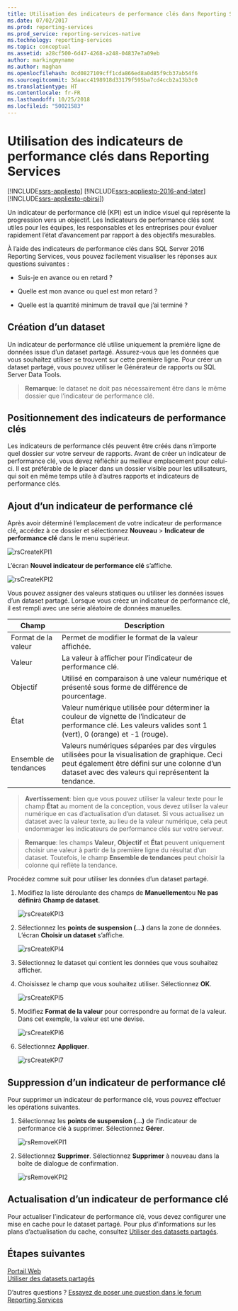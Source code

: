 ```yaml
---
title: Utilisation des indicateurs de performance clés dans Reporting Services | Microsoft Docs
ms.date: 07/02/2017
ms.prod: reporting-services
ms.prod_service: reporting-services-native
ms.technology: reporting-services
ms.topic: conceptual
ms.assetid: a28cf500-6d47-4268-a248-04837e7a09eb
author: markingmyname
ms.author: maghan
ms.openlocfilehash: 0cd0827109cff1cda866ed8a0d85f9cb37ab54f6
ms.sourcegitcommit: 3daacc4198918d33179f595ba7cd4ccb2a13b3c0
ms.translationtype: HT
ms.contentlocale: fr-FR
ms.lasthandoff: 10/25/2018
ms.locfileid: "50021583"
---
```

# <a name="working-with-kpis-in-reporting-services"></a>Utilisation des indicateurs de performance clés dans Reporting Services

[!INCLUDE[ssrs-appliesto](../includes/ssrs-appliesto.md)] [!INCLUDE[ssrs-appliesto-2016-and-later](../includes/ssrs-appliesto-2016-and-later.md)] [!INCLUDE[ssrs-appliesto-pbirsi](../includes/ssrs-appliesto-pbirs.md)])

Un indicateur de performance clé (KPI) est un indice visuel qui représente la progression vers un objectif.  Les Indicateurs de performance clés sont utiles pour les équipes, les responsables et les entreprises pour évaluer rapidement l’état d’avancement par rapport à des objectifs mesurables.   
  
À l’aide des indicateurs de performance clés dans SQL Server 2016 Reporting Services, vous pouvez facilement visualiser les réponses aux questions suivantes :  
  
-   Suis-je en avance ou en retard ?  
  
-   Quelle est mon avance ou quel est mon retard ?  
  
-   Quelle est la quantité minimum de travail que j’ai terminé ?  
  
## <a name="creating-a-dataset"></a>Création d’un dataset  
Un indicateur de performance clé utilise uniquement la première ligne de données issue d’un dataset partagé. Assurez-vous que les données que vous souhaitez utiliser se trouvent sur cette première ligne. Pour créer un dataset partagé, vous pouvez utiliser le Générateur de rapports ou SQL Server Data Tools.  
  
> **Remarque**: le dataset ne doit pas nécessairement être dans le même dossier que l’indicateur de performance clé.  
  
## <a name="placement-of-kpis"></a>Positionnement des indicateurs de performance clés  
  
Les indicateurs de performance clés peuvent être créés dans n’importe quel dossier sur votre serveur de rapports.  Avant de créer un indicateur de performance clé, vous devez réfléchir au meilleur emplacement pour celui-ci. Il est préférable de le placer dans un dossier visible pour les utilisateurs, qui soit en même temps utile à d’autres rapports et indicateurs de performance clés.  
  
## <a name="adding-a-kpi"></a>Ajout d’un indicateur de performance clé  
  
Après avoir déterminé l’emplacement de votre indicateur de performance clé, accédez à ce dossier et sélectionnez **Nouveau** > **Indicateur de performance clé** dans le menu supérieur.  
  
![rsCreateKPI1](../reporting-services/media/rscreatekpi1.png)  
  
L’écran **Nouvel indicateur de performance clé** s’affiche.  
  
![rsCreateKPI2](../reporting-services/media/rscreatekpi2.png)  
  
Vous pouvez assigner des valeurs statiques ou utiliser les données issues d’un dataset partagé. Lorsque vous créez un indicateur de performance clé, il est rempli avec une série aléatoire de données manuelles.  
  
|Champ|Description|  
|---|---|  
|Format de la valeur|  Permet de modifier le format de la valeur affichée.|   
|Valeur|La valeur à afficher pour l’indicateur de performance clé.|  
|Objectif|Utilisé en comparaison à une valeur numérique et présenté sous forme de différence de pourcentage.|  
|État|Valeur numérique utilisée pour déterminer la couleur de vignette de l’indicateur de performance clé. Les valeurs valides sont 1 (vert), 0 (orange) et -1 (rouge).|  
|Ensemble de tendances|Valeurs numériques séparées par des virgules utilisées pour la visualisation de graphique. Ceci peut également être défini sur une colonne d’un dataset avec des valeurs qui représentent la tendance.|  
  
> **Avertissement**: bien que vous pouvez utiliser la valeur texte pour le champ **État** au moment de la conception, vous devez utiliser la valeur numérique en cas d’actualisation d’un dataset. Si vous actualisez un dataset avec la valeur texte, au lieu de la valeur numérique, cela peut endommager les indicateurs de performance clés sur votre serveur.  
  
> **Remarque**: les champs **Valeur**, **Objectif** et **État** peuvent uniquement choisir une valeur à partir de la première ligne du résultat d’un dataset. Toutefois, le champ **Ensemble de tendances** peut choisir la colonne qui reflète la tendance.  
  
Procédez comme suit pour utiliser les données d’un dataset partagé.  
  
1.  Modifiez la liste déroulante des champs de **Manuellement**ou **Ne pas définir**à **Champ de dataset**.  
  
    ![rsCreateKPI3](../reporting-services/media/rscreatekpi3.png)  
  
2.  Sélectionnez les **points de suspension (...)** dans la zone de données. L’écran **Choisir un dataset** s’affiche.  
  
    ![rsCreateKPI4](../reporting-services/media/rscreatekpi4.png)  
  
3.  Sélectionnez le dataset qui contient les données que vous souhaitez afficher.  
  
4.  Choisissez le champ que vous souhaitez utiliser. Sélectionnez **OK**.  
  
    ![rsCreateKPI5](../reporting-services/media/rscreatekpi5.png)  
  
5.  Modifiez **Format de la valeur** pour correspondre au format de la valeur. Dans cet exemple, la valeur est une devise.  
  
    ![rsCreateKPI6](../reporting-services/media/rscreatekpi6.png)  
  
6.  Sélectionnez **Appliquer**.  
  
    ![rsCreateKPI7](../reporting-services/media/rscreatekpi7.png)  
  
## <a name="removing-a-kpi"></a>Suppression d’un indicateur de performance clé  
  
Pour supprimer un indicateur de performance clé, vous pouvez effectuer les opérations suivantes.  
  
1.  Sélectionnez les **points de suspension (...)** de l’indicateur de performance clé à supprimer. Sélectionnez **Gérer**.  
  
    ![rsRemoveKPI1](../reporting-services/media/rsremovekpi1.png)  
  
2.  Sélectionnez **Supprimer**. Sélectionnez **Supprimer** à nouveau dans la boîte de dialogue de confirmation.  
  
    ![rsRemoveKPI2](../reporting-services/media/rsremovekpi2.png)  
  
## <a name="refreshing-a-kpi"></a>Actualisation d’un indicateur de performance clé  
  
Pour actualiser l’indicateur de performance clé, vous devez configurer une mise en cache pour le dataset partagé. Pour plus d’informations sur les plans d’actualisation du cache, consultez [Utiliser des datasets partagés](../reporting-services/work-with-shared-datasets-web-portal.md).  
  
## <a name="next-steps"></a>Étapes suivantes
  
[Portail Web](../reporting-services/web-portal-ssrs-native-mode.md)  
[Utiliser des datasets partagés](../reporting-services/work-with-shared-datasets-web-portal.md)

D’autres questions ? [Essayez de poser une question dans le forum Reporting Services](https://go.microsoft.com/fwlink/?LinkId=620231)
